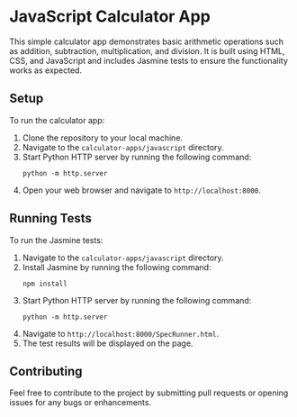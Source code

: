 # JavaScript Calculator App

This simple calculator app demonstrates basic arithmetic operations such as addition, subtraction, multiplication, and division. It is built using HTML, CSS, and JavaScript and includes Jasmine tests to ensure the functionality works as expected.

## Setup

To run the calculator app:

1. Clone the repository to your local machine.
2. Navigate to the `calculator-apps/javascript` directory.
3. Start Python HTTP server by running the following command:
   ```
   python -m http.server
   ```
4. Open your web browser and navigate to `http://localhost:8000`.

## Running Tests

To run the Jasmine tests:

1. Navigate to the `calculator-apps/javascript` directory.
2. Install Jasmine by running the following command:
   ```
   npm install
   ```
3. Start Python HTTP server by running the following command:
   ```
   python -m http.server
   ```
4. Navigate to `http://localhost:8000/SpecRunner.html`.
5. The test results will be displayed on the page.

## Contributing

Feel free to contribute to the project by submitting pull requests or opening issues for any bugs or enhancements.
